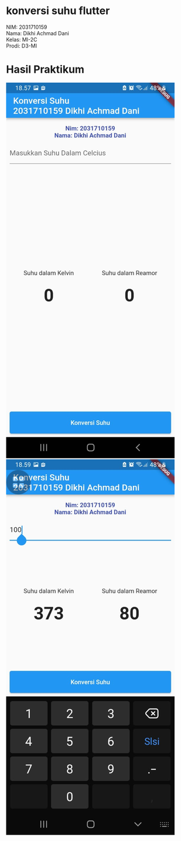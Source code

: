 
# konversi suhu flutter

NIM: 2031710159 <br /> Nama: Dikhi Achmad Dani <br /> Kelas: MI-2C <br /> Prodi: D3-MI

# Hasil Praktikum

![text](screenshot/result.jpeg)
![text](screenshot/result_input.jpeg)